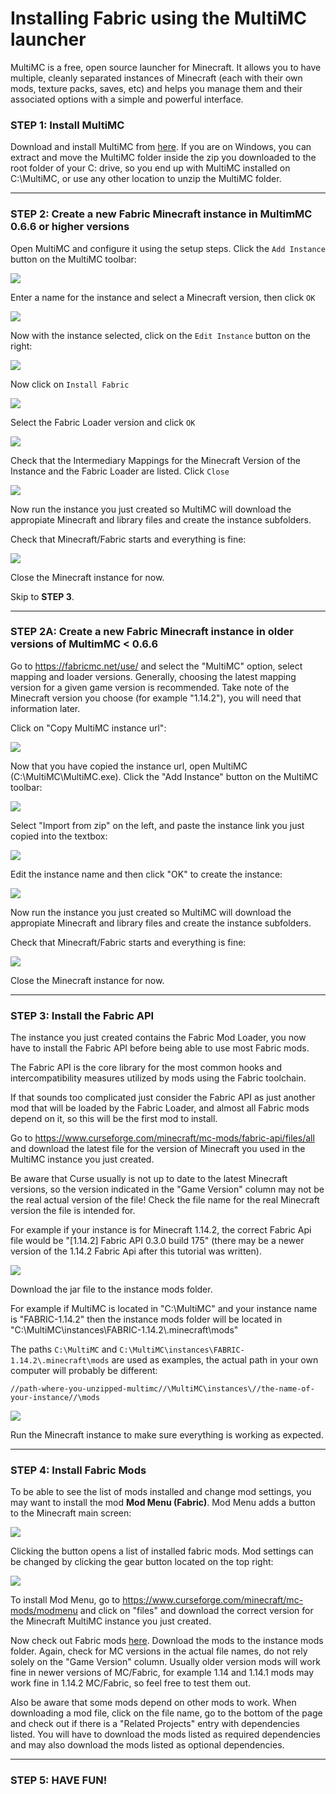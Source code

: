 # Installing Fabric using the MultiMC launcher

MultiMC is a free, open source launcher for Minecraft. It allows you to
have multiple, cleanly separated instances of Minecraft (each with their
own mods, texture packs, saves, etc) and helps you manage them and their
associated options with a simple and powerful interface.

### STEP 1: Install MultiMC

Download and install MultiMC from [here](https://multimc.org/). If you
are on Windows, you can extract and move the MultiMC folder inside the
zip you downloaded to the root folder of your C: drive, so you end up
with MultiMC installed on C:\\MultiMC, or use any other location to
unzip the MultiMC folder.

-----

### STEP 2: Create a new Fabric Minecraft instance in MultimMC 0.6.6 or higher versions

Open MultiMC and configure it using the setup steps. Click the `Add
Instance` button on the MultiMC toolbar:

![](.)

Enter a name for the instance and select a Minecraft version, then click
`OK`

![](.)

Now with the instance selected, click on the `Edit Instance` button on
the right:

![](.)

Now click on `Install Fabric`

![](.)

Select the Fabric Loader version and click `OK`

![](.)

Check that the Intermediary Mappings for the Minecraft Version of the
Instance and the Fabric Loader are listed. Click `Close`

![](.)

Now run the instance you just created so MultiMC will download the
appropiate Minecraft and library files and create the instance
subfolders.

Check that Minecraft/Fabric starts and everything is fine:

![](.)

Close the Minecraft instance for now.

Skip to **STEP 3**.

-----

### STEP 2A: Create a new Fabric Minecraft instance in older versions of MultimMC \< 0.6.6

Go to <https://fabricmc.net/use/> and select the "MultiMC" option,
select mapping and loader versions. Generally, choosing the latest
mapping version for a given game version is recommended. Take note of
the Minecraft version you choose (for example "1.14.2"), you will need
that information later.

Click on "Copy MultiMC instance url":

![](.)

Now that you have copied the instance url, open MultiMC
(C:\\MultiMC\\MultiMC.exe). Click the "Add Instance" button on the
MultiMC toolbar:

![](.)

Select "Import from zip" on the left, and paste the instance link you
just copied into the textbox:

![](.)

Edit the instance name and then click "OK" to create the instance:

![](.)

Now run the instance you just created so MultiMC will download the
appropiate Minecraft and library files and create the instance
subfolders.

Check that Minecraft/Fabric starts and everything is fine:

![](.)

Close the Minecraft instance for now.

-----

### STEP 3: Install the Fabric API

The instance you just created contains the Fabric Mod Loader, you now
have to install the Fabric API before being able to use most Fabric
mods.

The Fabric API is the core library for the most common hooks and
intercompatibility measures utilized by mods using the Fabric toolchain.

If that sounds too complicated just consider the Fabric API as just
another mod that will be loaded by the Fabric Loader, and almost all
Fabric mods depend on it, so this will be the first mod to install.

Go to
<https://www.curseforge.com/minecraft/mc-mods/fabric-api/files/all> and
download the latest file for the version of Minecraft you used in the
MultiMC instance you just created.

Be aware that Curse usually is not up to date to the latest Minecraft
versions, so the version indicated in the "Game Version" column may not
be the real actual version of the file\! Check the file name for the
real Minecraft version the file is intended for.

For example if your instance is for Minecraft 1.14.2, the correct Fabric
Api file would be "\[1.14.2\] Fabric API 0.3.0 build 175" (there may be
a newer version of the 1.14.2 Fabric Api after this tutorial was
written).

![](.)

Download the jar file to the instance mods folder.

For example if MultiMC is located in "C:\\MultiMC" and your instance
name is "FABRIC-1.14.2" then the instance mods folder will be located in
"C:\\MultiMC\\instances\\FABRIC-1.14.2\\.minecraft\\mods"

The paths `C:\MultiMC` and
`C:\MultiMC\instances\FABRIC-1.14.2\.minecraft\mods` are used as
examples, the actual path in your own computer will probably be
different:

`//path-where-you-unzipped-multimc//\MultiMC\instances\//the-name-of-your-instance//\mods`

![](.)

Run the Minecraft instance to make sure everything is working as
expected.

-----

### STEP 4: Install Fabric Mods

To be able to see the list of mods installed and change mod settings,
you may want to install the mod **Mod Menu (Fabric)**. Mod Menu adds a
button to the Minecraft main screen:

![](.)

Clicking the button opens a list of installed fabric mods. Mod settings
can be changed by clicking the gear button located on the top right:

![](.)

To install Mod Menu, go to
<https://www.curseforge.com/minecraft/mc-mods/modmenu> and click on
"files" and download the correct version for the Minecraft MultiMC
instance you just created.

Now check out Fabric mods
[here](https://www.curseforge.com/minecraft/mc-mods/fabric?filter-game-version=&filter-sort=2).
Download the mods to the instance mods folder. Again, check for MC
versions in the actual file names, do not rely solely on the "Game
Version" column. Usually older version mods will work fine in newer
versions of MC/Fabric, for example 1.14 and 1.14.1 mods may work fine in
1.14.2 MC/Fabric, so feel free to test them out.

Also be aware that some mods depend on other mods to work. When
downloading a mod file, click on the file name, go to the bottom of the
page and check out if there is a "Related Projects" entry with
dependencies listed. You will have to download the mods listed as
required dependencies and may also download the mods listed as optional
dependencies.

-----

### STEP 5: HAVE FUN\!


